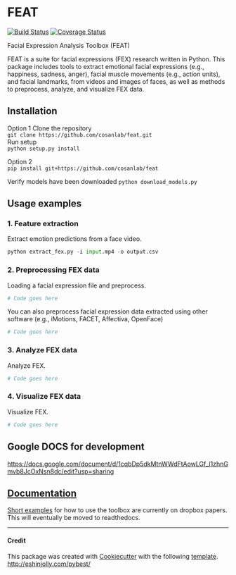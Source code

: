 # FEAT  
[![Build Status](https://api.travis-ci.org/cosanlab/feat.svg?branch=master)](https://travis-ci.org/cosanlab/feat/)
[![Coverage Status](https://coveralls.io/repos/github/cosanlab/feat/badge.svg?branch=master)](https://coveralls.io/github/cosanlab/feat?branch=master)

Facial Expression Analysis Toolbox (FEAT)

FEAT is a suite for facial expressions (FEX) research written in Python. This package includes tools to extract emotional facial expressions (e.g., happiness, sadness, anger), facial muscle movements (e.g., action units), and facial landmarks, from videos and images of faces, as well as methods to preprocess, analyze, and visualize FEX data. 

## Installation
Option 1 
Clone the repository    
`git clone https://github.com/cosanlab/feat.git`  
Run setup  
`python setup.py install`

Option 2  
`pip install git+https://github.com/cosanlab/feat`

Verify models have been downloaded
`python download_models.py` 

## Usage examples
### 1. Feature extraction
Extract emotion predictions from a face video.
```python
python extract_fex.py -i input.mp4 -o output.csv
```

### 2. Preprocessing FEX data
Loading a facial expression file and preprocess. 
```python
# Code goes here
```

You can also preprocess facial expression data extracted using other software (e.g., iMotions, FACET, Affectiva, OpenFace)
```python
# Code goes here
```

### 3. Analyze FEX data
Analyze FEX.
```python
# Code goes here
```

### 4. Visualize FEX data
Visualize FEX.
```python
# Code goes here
```

## Google DOCS for development
https://docs.google.com/document/d/1cqbDp5dkMtnWWdFtAowLGf_l1zhnGmvb8JcOxNsn8dc/edit?usp=sharing


## [Documentation](https://feat.readthedocs.io/en/latest/index.html)
[Short examples](https://paper.dropbox.com/doc/feat_tutorial-JT4sSvNEFA77Hgeo5kVg2) for how to use the toolbox are currently on dropbox papers.  This will eventually be moved to readthedocs.

---------
#### Credit

This package was created with [Cookiecutter](https://github.com/audreyr/cookiecutter) with the following [template](https://github.com/ejolly/cookiecutter-pypackage).
http://eshinjolly.com/pybest/
